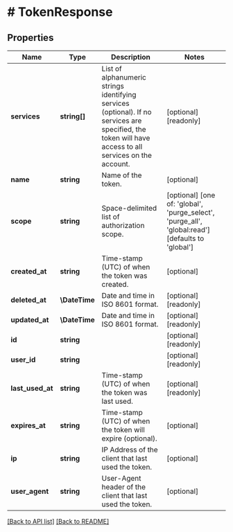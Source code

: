 # # TokenResponse

## Properties

Name | Type | Description | Notes
------------ | ------------- | ------------- | -------------
**services** | **string[]** | List of alphanumeric strings identifying services (optional). If no services are specified, the token will have access to all services on the account. | [optional] [readonly] 
**name** | **string** | Name of the token. | [optional] 
**scope** | **string** | Space-delimited list of authorization scope. | [optional]  [one of: 'global', 'purge_select', 'purge_all', 'global:read'] [defaults to 'global']
**created_at** | **string** | Time-stamp (UTC) of when the token was created. | [optional] 
**deleted_at** | **\DateTime** | Date and time in ISO 8601 format. | [optional] [readonly] 
**updated_at** | **\DateTime** | Date and time in ISO 8601 format. | [optional] [readonly] 
**id** | **string** |  | [optional] [readonly] 
**user_id** | **string** |  | [optional] [readonly] 
**last_used_at** | **string** | Time-stamp (UTC) of when the token was last used. | [optional] [readonly] 
**expires_at** | **string** | Time-stamp (UTC) of when the token will expire (optional). | [optional] 
**ip** | **string** | IP Address of the client that last used the token. | [optional] 
**user_agent** | **string** | User-Agent header of the client that last used the token. | [optional] 


[[Back to API list]](../../README.md#endpoints) [[Back to README]](../../README.md)
